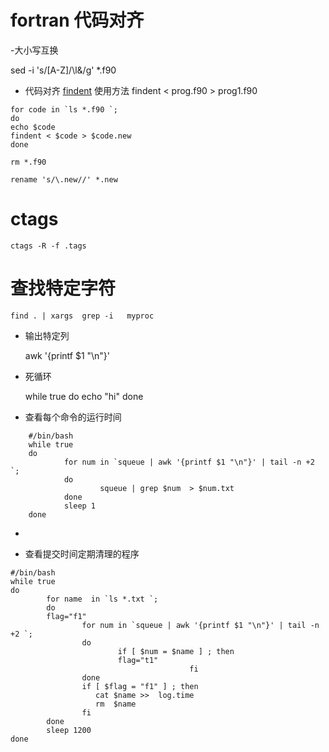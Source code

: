 
# fortran 代码对齐

-大小写互换

sed -i 's/[A-Z]/\l&/g' *.f90


- 代码对齐
[findent](https://sourceforge.net/projects/findent/files/)
使用方法
findent < prog.f90 > prog1.f90

```
for code in `ls *.f90 `;
do
echo $code
findent < $code > $code.new
done

rm *.f90

rename 's/\.new//' *.new
```


# ctags

```
ctags -R -f .tags
```

# 查找特定字符

 	find . | xargs  grep -i   myproc


- 输出特定列

	awk '{printf $1 "\n"}'

- 死循环

	while true
	do
	echo "hi"
	done

- 查看每个命令的运行时间
```
	#/bin/bash
	while true
	do
	        for num in `squeue | awk '{printf $1 "\n"}' | tail -n +2 `;
	        do
	                squeue | grep $num  > $num.txt
	        done
	        sleep 1
	done
```
-

- 查看提交时间定期清理的程序 
```
#/bin/bash
while true
do
        for name  in `ls *.txt `;
        do 
        flag="f1"
                for num in `squeue | awk '{printf $1 "\n"}' | tail -n +2 `;
                do
                        if [ $num = $name ] ; then     
                        flag="t1"
                                        fi    
                done
                if [ $flag = "f1" ] ; then     
                   cat $name >>  log.time
                   rm  $name
                fi  
        done
        sleep 1200
done
```

 